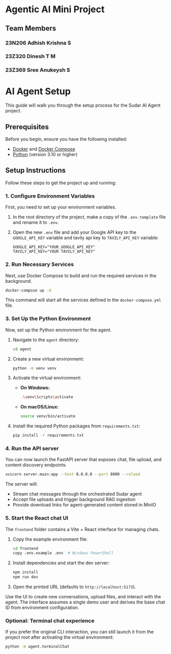 # **Agentic AI Mini Project**
## **Team Members**
### 23N206 Adhish Krishna S
### 23Z320 Dinesh T M 
### 23Z369 Sree Anukeysh S


# AI Agent Setup

This guide will walk you through the setup process for the Sudar AI Agent project.

## Prerequisites

Before you begin, ensure you have the following installed:

-   [Docker](https://www.docker.com/get-started) and [Docker Compose](https://docs.docker.com/compose/install/)
-   [Python](https://www.python.org/downloads/) (version 3.10 or higher)

## Setup Instructions

Follow these steps to get the project up and running:

### 1. Configure Environment Variables

First, you need to set up your environment variables.

1.  In the root directory of the project, make a copy of the `.env.template` file and rename it to `.env`.

2.  Open the new `.env` file and add your Google API key to the `GOOGLE_API_KEY` variable and tavily api key to `TAVILY_API_KEY` variable:

    ```
    GOOGLE_API_KEY="YOUR_GOOGLE_API_KEY"
    TAVILY_API_KEY="YOUR TAVILY_API_KEY"
    ```

### 2. Run Necessary Services

Next, use Docker Compose to build and run the required services in the background.

```bash
docker-compose up -d
```

This command will start all the services defined in the `docker-compose.yml` file.

### 3. Set Up the Python Environment

Now, set up the Python environment for the agent.

1.  Navigate to the `agent` directory:

    ```bash
    cd agent
    ```

2.  Create a new virtual environment:

    ```bash
    python -m venv venv
    ```

3.  Activate the virtual environment:

    -   **On Windows:**
        ```bash
        .\venv\Scripts\activate
        ```
    -   **On macOS/Linux:**
        ```bash
        source venv/bin/activate
        ```

4.  Install the required Python packages from `requirements.txt`:

    ```bash
    pip install -r requirements.txt
    ```

### 4. Run the API server

You can now launch the FastAPI server that exposes chat, file upload, and content discovery endpoints.

```bash
uvicorn server.main:app --host 0.0.0.0 --port 8000 --reload
```

The server will:

- Stream chat messages through the orchestrated Sudar agent
- Accept file uploads and trigger background RAG ingestion
- Provide download links for agent-generated content stored in MinIO

### 5. Start the React chat UI

The `frontend` folder contains a Vite + React interface for managing chats.

1. Copy the example environment file:

    ```bash
    cd frontend
    copy .env.example .env  # Windows PowerShell
    ```

2. Install dependencies and start the dev server:

    ```bash
    npm install
    npm run dev
    ```

3. Open the printed URL (defaults to `http://localhost:5173`).

Use the UI to create new conversations, upload files, and interact with the agent. The interface assumes a single demo user and derives the base chat ID from environment configuration.

### Optional: Terminal chat experience

If you prefer the original CLI interaction, you can still launch it from the project root after activating the virtual environment:

```bash
python -m agent.terminalChat
```
